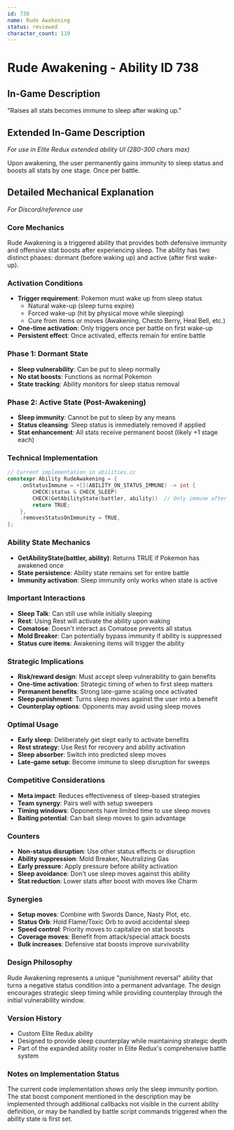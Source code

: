 ```yaml
---
id: 738
name: Rude Awakening
status: reviewed
character_count: 119
---
```


# Rude Awakening - Ability ID 738

## In-Game Description
"Raises all stats becomes immune to sleep after waking up."

## Extended In-Game Description
*For use in Elite Redux extended ability UI (280-300 chars max)*

Upon awakening, the user permanently gains immunity to sleep status and boosts all stats by one stage. Once per battle.

## Detailed Mechanical Explanation
*For Discord/reference use*

### Core Mechanics
Rude Awakening is a triggered ability that provides both defensive immunity and offensive stat boosts after experiencing sleep. The ability has two distinct phases: dormant (before waking up) and active (after first wake-up).

### Activation Conditions
- **Trigger requirement**: Pokemon must wake up from sleep status
  - Natural wake-up (sleep turns expire)
  - Forced wake-up (hit by physical move while sleeping)
  - Cure from items or moves (Awakening, Chesto Berry, Heal Bell, etc.)
- **One-time activation**: Only triggers once per battle on first wake-up
- **Persistent effect**: Once activated, effects remain for entire battle

### Phase 1: Dormant State
- **Sleep vulnerability**: Can be put to sleep normally
- **No stat boosts**: Functions as normal Pokemon
- **State tracking**: Ability monitors for sleep status removal

### Phase 2: Active State (Post-Awakening)
- **Sleep immunity**: Cannot be put to sleep by any means
- **Status cleansing**: Sleep status is immediately removed if applied
- **Stat enhancement**: All stats receive permanent boost (likely +1 stage each)

### Technical Implementation
```c
// Current implementation in abilities.cc
constexpr Ability RudeAwakening = {
    .onStatusImmune = +[](ABILITY_ON_STATUS_IMMUNE) -> int {
        CHECK(status & CHECK_SLEEP)
        CHECK(GetAbilityState(battler, ability))  // Only immune after awakening
        return TRUE;
    },
    .removesStatusOnImmunity = TRUE,
};
```

### Ability State Mechanics
- **GetAbilityState(battler, ability)**: Returns TRUE if Pokemon has awakened once
- **State persistence**: Ability state remains set for entire battle
- **Immunity activation**: Sleep immunity only works when state is active

### Important Interactions
- **Sleep Talk**: Can still use while initially sleeping
- **Rest**: Using Rest will activate the ability upon waking
- **Comatose**: Doesn't interact as Comatose prevents all status
- **Mold Breaker**: Can potentially bypass immunity if ability is suppressed
- **Status cure items**: Awakening items will trigger the ability

### Strategic Implications
- **Risk/reward design**: Must accept sleep vulnerability to gain benefits
- **One-time activation**: Strategic timing of when to first sleep matters
- **Permanent benefits**: Strong late-game scaling once activated
- **Sleep punishment**: Turns sleep moves against the user into a benefit
- **Counterplay options**: Opponents may avoid using sleep moves

### Optimal Usage
- **Early sleep**: Deliberately get slept early to activate benefits
- **Rest strategy**: Use Rest for recovery and ability activation
- **Sleep absorber**: Switch into predicted sleep moves
- **Late-game setup**: Become immune to sleep disruption for sweeps

### Competitive Considerations
- **Meta impact**: Reduces effectiveness of sleep-based strategies
- **Team synergy**: Pairs well with setup sweepers
- **Timing windows**: Opponents have limited time to use sleep moves
- **Baiting potential**: Can bait sleep moves to gain advantage

### Counters
- **Non-status disruption**: Use other status effects or disruption
- **Ability suppression**: Mold Breaker, Neutralizing Gas
- **Early pressure**: Apply pressure before ability activation
- **Sleep avoidance**: Don't use sleep moves against this ability
- **Stat reduction**: Lower stats after boost with moves like Charm

### Synergies
- **Setup moves**: Combine with Swords Dance, Nasty Plot, etc.
- **Status Orb**: Hold Flame/Toxic Orb to avoid accidental sleep
- **Speed control**: Priority moves to capitalize on stat boosts
- **Coverage moves**: Benefit from attack/special attack boosts
- **Bulk increases**: Defensive stat boosts improve survivability

### Design Philosophy
Rude Awakening represents a unique "punishment reversal" ability that turns a negative status condition into a permanent advantage. The design encourages strategic sleep timing while providing counterplay through the initial vulnerability window.

### Version History
- Custom Elite Redux ability
- Designed to provide sleep counterplay while maintaining strategic depth
- Part of the expanded ability roster in Elite Redux's comprehensive battle system

### Notes on Implementation Status
The current code implementation shows only the sleep immunity portion. The stat boost component mentioned in the description may be implemented through additional callbacks not visible in the current ability definition, or may be handled by battle script commands triggered when the ability state is first set.